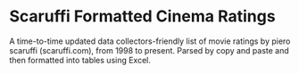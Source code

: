 # Scaruffi Formatted Cinema Ratings

A time-to-time updated data collectors-friendly list of movie ratings by piero scaruffi (scaruffi.com), from 1998 to present.
Parsed by copy and paste and then formatted into tables using Excel.
